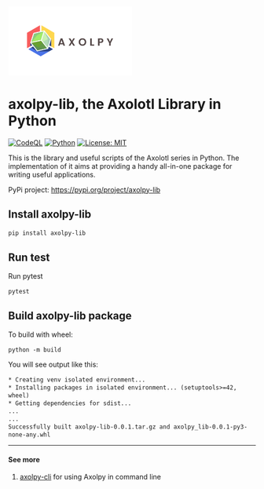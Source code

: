 <img src="images/axolpy-logo-transparent.svg" width="50%" />

# axolpy-lib, the Axolotl Library in Python
[![CodeQL](https://github.com/tchiunam/axolpy-lib/actions/workflows/codeql-analysis.yml/badge.svg)](https://github.com/tchiunam/axolpy-lib/actions/workflows/codeql-analysis.yml)
[![Python](https://github.com/tchiunam/axolpy-lib/actions/workflows/python.yml/badge.svg)](https://github.com/tchiunam/axolpy-lib/actions/workflows/python.yml)
[![License: MIT](https://img.shields.io/badge/License-MIT-blue.svg)](https://opensource.org/licenses/MIT)

This is the library and useful scripts of the Axolotl series in 
Python. The implementation of it aims at providing a handy all-in-one 
package for writing useful applications.

PyPi project: https://pypi.org/project/axolpy-lib

## Install axolpy-lib
```
pip install axolpy-lib
```

## Run test
Run pytest
```
pytest
```

## Build axolpy-lib package
To build with wheel:
```
python -m build
```

You will see output like this:
```
* Creating venv isolated environment...
* Installing packages in isolated environment... (setuptools>=42, wheel)
* Getting dependencies for sdist...
...
...
Successfully built axolpy-lib-0.0.1.tar.gz and axolpy_lib-0.0.1-py3-none-any.whl
```

---
#### See more  
1. [axolpy-cli](https://github.com/tchiunam/axolpy-cli) for using Axolpy in command line
